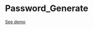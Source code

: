 # Password_Generate
<a href="https://password-generated.vercel.app/" style="display:'inline-block',color:'red'">See demo</a>
